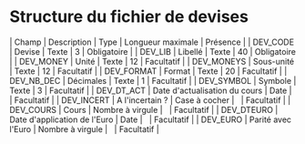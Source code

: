 # Structure du fichier de devises








| Champ | Description | Type | Longueur
maximale | Présence |
| DEV\_CODE | Devise | Texte | 3 | Obligatoire |
| DEV\_LIB | Libellé | Texte | 40 | Obligatoire |
| DEV\_MONEY | Unité | Texte | 12 | Facultatif |
| DEV\_MONEYS | Sous-unité | Texte | 12 | Facultatif |
| DEV\_FORMAT | Format | Texte | 20 | Facultatif |
| DEV\_NB\_DEC | Décimales | Texte | 1 | Facultatif |
| DEV\_SYMBOL | Symbole | Texte | 3 | Facultatif |
| DEV\_DT\_ACT | Date d'actualisation du cours | Date |   | Facultatif |
| DEV\_INCERT | A l'incertain ? | Case à cocher |   | Facultatif |
| DEV\_COURS | Cours | Nombre à virgule |   | Facultatif |
| DEV\_DTEURO | Date d'application de l'Euro | Date |   | Facultatif |
| DEV\_EURO | Parité avec l'Euro | Nombre à virgule |   | Facultatif |


